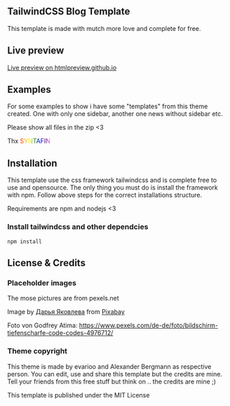 ## TailwindCSS Blog Template

This template is made with mutch more love and complete for free.

## Live preview

<a href="https://htmlpreview.github.io/?https://raw.githubusercontent.com/evarioooo/tailwind-blog-template/main/index.html">Live preview on htmlpreview.github.io</a>

## Examples

For some examples to show i have some "templates" from this theme created. One with only one sidebar, another one news without sidebar etc.

Please show all files in the zip <3

Thx <a style="background-image: linear-gradient(to left, violet, indigo, blue, green, yellow, orange, red); -webkit-background-clip: text; -webkit-text-fill-color: transparent;" href="https://github.com/syntafin/">SYNTAFIN</a>

## Installation

This template use the css framework tailwindcss and is complete free to use and opensource. The only thing you must do is install the framework with npm. Follow above steps for the correct installations structure.

Requirements are npm and nodejs <3

### Install tailwindcss and other dependcies

`npm install`

## License & Credits

### Placeholder images

The mose pictures are from pexels.net

Image by <a href="https://pixabay.com/users/daria-yakovleva-3938704/?utm_source=link-attribution&utm_medium=referral&utm_campaign=image&utm_content=2045379">Дарья Яковлева</a> from <a href="https://pixabay.com//?utm_source=link-attribution&utm_medium=referral&utm_campaign=image&utm_content=2045379">Pixabay</a>

Foto von Godfrey Atima: https://www.pexels.com/de-de/foto/bildschirm-tiefenscharfe-code-codes-4976712/

### Theme copyright

This theme is made by evarioo and Alexander Bergmann as respective person. You can edit, use and share this template but the credits are mine. Tell your friends from this free stuff but think on .. the credits are mine ;)

This template is published under the MIT License
